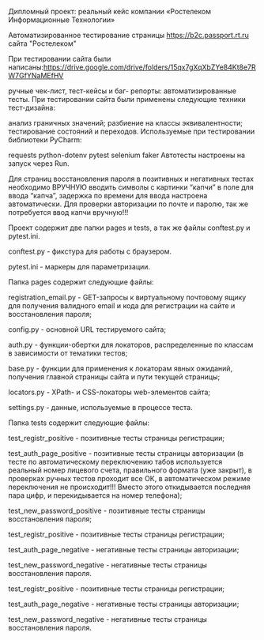 

Дипломный проект: реальный кейс компании «Ростелеком Информационные Технологии»

Автоматизированное тестирование страницы https://b2c.passport.rt.ru сайта "Ростелеком"

При тестировании сайта были написаны:https://drive.google.com/drive/folders/15qx7gXqXbZYe84Kt8e7RW7GfYNaMEfHV

ручные чек-лист, тест-кейсы и баг- репорты:
автоматизированные тесты.
При тестировании сайта были применены следующие техники тест-дизайна:

анализ граничных значений;
разбиение на классы эквивалентности;
тестирование состояний и переходов.
Используемые при тестировании библиотеки PyCharm:

requests
python-dotenv
pytest
selenium
faker
Автотесты настроены на запуск через Run.

Для страниц восстановления пароля в позитивных и негативных тестах необходимо ВРУЧНУЮ вводить символы с картинки “капчи” в поле для ввода “капча”, задержка по времени для ввода настроена автоматически. Для проверки авторизации по почте и паролю, так же потребуется ввод капчи вручную!!!

Проект содержит две папки pages и tests, а так же файлы conftest.py и pytest.ini.

conftest.py - фикстура для работы с браузером.

pytest.ini - маркеры для параметризации.

Папка pages содержит следующие файлы:

registration_email.py - GET-запросы к виртуальному почтовому ящику для получения валидного email и кода для регистрации на сайте и восстановления пароля;

config.py - основной URL тестируемого сайта;

auth.py - функции-обертки для локаторов, распределенные по классам в зависимости от тематики тестов;

base.py - функции для применения к локаторам явных ожиданий, получения главной страницы сайта и пути текущей страницы;

locators.py - XPath- и CSS-локаторы web-элементов сайта;

settings.py - данные, используемые в процессе теста.

Папка tests содержит следующие файлы:

test_registr_positive - позитивные тесты страницы регистрации;

test_auth_page_positive - позитивные тесты страницы авторизации (в тесте по автоматическому переключению табов используется реальный номер лицевого счета, правильного формата (уже закрыт), в проверках ручных тестов проходит все ОК, в автоматическом режиме переключения не происходит!!! Вместо этого откидывается последняя пара цифр, и перекидывается на номер телефона);

test_new_password_positive - позитивные тесты страницы восстановления пароля;

test_registr_positive - позитивные тесты страницы регистрации;

test_auth_page_negative - негативные тесты страницы авторизации;

test_new_password_negative - негативные тесты страницы восстановления пароля.

test_registr_positive - позитивные тесты страницы регистрации;

test_auth_page_negative - негативные тесты страницы авторизации;

test_new_password_negative - негативные тесты страницы восстановления пароля.
